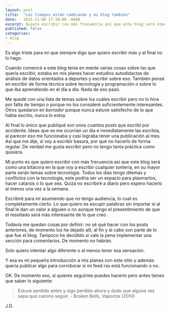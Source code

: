 ```yaml
---
layout: post
title:  "Los tiempos están cambiando y mi blog también"
date:   2015-11-08 17:10:00 -0600
excerpt: Quiero escribir con más frecuencia así que este blog será como una bitácora en la que voy a escribir cualquier tontería, en su mayor parte serán temas sobre tecnología. Todos los días tengo dilemas y conflictos con la tecnología, este podría ser un espacio para plasmarlos, hacer catarsis o lo que sea. 
published: false
categories:
- blog
---
```

Es algo triste para mí que siempre digo que quiero escribir más y al final no lo hago. 

Cuando comencé a este blog tenía en mente varias cosas sobre las que quería escribir, estaba en mis planes hacer estudios autodidactas de análisis de datos orientados a deportes y escribir sobre eso. También pensé en escribir de forma técnica sobre tecnología y programación o sobre lo que iba aprendiendo en el día a día. Nada de eso pasó.

Me quedé con una lista de temas sobre los cuáles escribir pero no lo hice por falta de tiempo o porque no los consideré suficientemente interesantes. Otros quedaron en *borrador* porque nunca estuve satisfecho de lo que había escrito, nunca lo estoy.

Al final lo único que publiqué son unos cuantos *posts* que escribí por accidente. Ideas que se me ocurrían un día e inmediatamente las escribía, al parecer eso me funcionaba y casi lograba tener una publicación al mes. Así que me dije, si voy a escribir basura, por qué no hacerlo de forma regular. De verdad me gusta escribir pero no tengo tanta práctica como quisiera.

Mi punto es que quiero escribir con más frecuencia así que este blog será como una bitácora en la que voy a escribir cualquier tontería, en su mayor parte serán temas sobre tecnología. Todos los días tengo dilemas y conflictos con la tecnología, este podría ser un espacio para plasmarlos, hacer catarsis o lo que sea. Quizá no escribiré a diario pero espero hacerlo al menos una vez a la semana.

Escribiré para mí asumiendo que no tengo audiencia, lo cual es completamente cierto. Lo que quiero es escupir palabras sin importar si al final le dan un valor a alguien o no aunque tengo el presentimiento de que el resultado será más interesante de lo que creo.

Todavía me quedan cosas por definir: no sé qué hacer con los posts anteriores, de momento los he dejado allí, al fin y al cabo son parte de lo que fue el blog. Tampoco he decidido si vale la pena implementar una sección para comentarios. De momento no habrán.

Solo quiero intentar algo diferente o al menos tener esa sensación.

Y esa es mi pequeña introducción a mis planes con este sitio y además quería publicar algo para corroborar si mi feed rss está funcionando o no.

OK. De momento eso, si quieres seguirme puedes hacerlo pero antes tienes que saber lo siguiente:

> Estuve perdido antes y sigo perdido ahora y dudo que alguna vez sepa qué camino seguir. - Broken Bells, Vaporize (2010)

J.D.